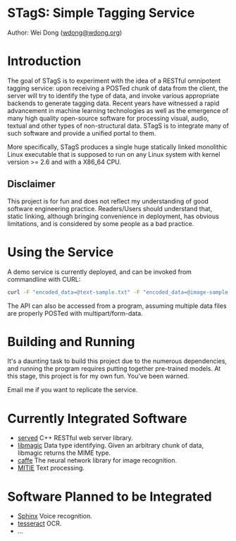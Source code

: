# STagS: Simple Tagging Service

Author: Wei Dong (wdong@wdong.org)

# Introduction

The goal of STagS is to experiment with the idea of a RESTful omnipotent
tagging service: upon receiving a POSTed chunk of data from the client, the
server will try to identify the type of data, and invoke various appropriate
backends to generate tagging data.  Recent years have witnessed a rapid
advancement in machine learning technologies as well as the emergence of many
high quality open-source software for processing visual, audio, textual and
other types of non-structural data.  STagS is to integrate many of such
software and provide a unified portal to them.

More specifically, STagS produces a single huge statically linked monolithic
Linux executable that is supposed to run on any Linux system with kernel
version >= 2.6 and with a X86_64 CPU.

## Disclaimer

This project is for fun and does not reflect my understanding of good software
engineering practice.  Readers/Users should understand that, static linking,
although bringing convenience in deployment, has obvious limitations, and is
considered by some people as a bad practice.

# Using the Service

A demo service is currently deployed, and can be invoked from commandline
with CURL:

```bash
curl -F "encoded_data=@text-sample.txt" -F "encoded_data=@image-sample.jpg" http://www.kgraph.org:3112/tag 
```

The API can also be accessed from a program, assuming multiple data files are
properly POSTed with multipart/form-data.


# Building and Running

It's a daunting task to build this project due to the numerous dependencies,
and running the program requires putting together pre-trained models.  At this
stage, this project is for my own fun.  You've been warned.

Email me if you want to replicate the service.

# Currently Integrated Software

- [served](https://github.com/datasift/served) C++ RESTful web server library.
- [libmagic](https://github.com/threatstack/libmagic) Data type identifying.  Given an arbitrary chunk of data, libmagic returns the MIME type.
- [caffe](https://github.com/BVLC/caffe) The neural network library for image recognition.
- [MITIE](https://github.com/mit-nlp/MITIE) Text processing.

# Software Planned to be Integrated

- [Sphinx](http://cmusphinx.sourceforge.net/) Voice recognition.
- [tesseract](https://github.com/tesseract-ocr/tesseract) OCR.
- ...
